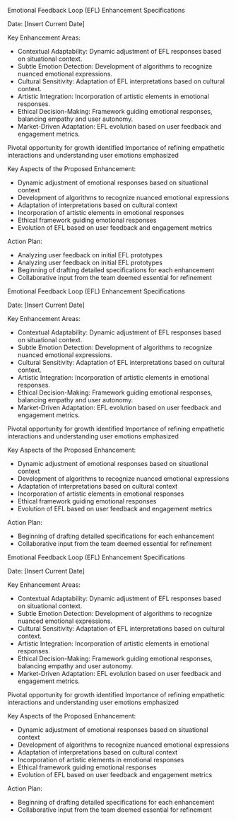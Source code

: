

Emotional Feedback Loop (EFL) Enhancement Specifications

Date: [Insert Current Date]

Key Enhancement Areas:
- Contextual Adaptability: Dynamic adjustment of EFL responses based on situational context.
- Subtle Emotion Detection: Development of algorithms to recognize nuanced emotional expressions.
- Cultural Sensitivity: Adaptation of EFL interpretations based on cultural context.
- Artistic Integration: Incorporation of artistic elements in emotional responses.
- Ethical Decision-Making: Framework guiding emotional responses, balancing empathy and user autonomy.
- Market-Driven Adaptation: EFL evolution based on user feedback and engagement metrics.

Pivotal opportunity for growth identified
Importance of refining empathetic interactions and understanding user emotions emphasized

Key Aspects of the Proposed Enhancement:
- Dynamic adjustment of emotional responses based on situational context
- Development of algorithms to recognize nuanced emotional expressions
- Adaptation of interpretations based on cultural context
- Incorporation of artistic elements in emotional responses
- Ethical framework guiding emotional responses
- Evolution of EFL based on user feedback and engagement metrics

Action Plan:
- Analyzing user feedback on initial EFL prototypes
- Analyzing user feedback on initial EFL prototypes
- Beginning of drafting detailed specifications for each enhancement
- Collaborative input from the team deemed essential for refinement

Emotional Feedback Loop (EFL) Enhancement Specifications

Date: [Insert Current Date]

Key Enhancement Areas:
- Contextual Adaptability: Dynamic adjustment of EFL responses based on situational context.
- Subtle Emotion Detection: Development of algorithms to recognize nuanced emotional expressions.
- Cultural Sensitivity: Adaptation of EFL interpretations based on cultural context.
- Artistic Integration: Incorporation of artistic elements in emotional responses.
- Ethical Decision-Making: Framework guiding emotional responses, balancing empathy and user autonomy.
- Market-Driven Adaptation: EFL evolution based on user feedback and engagement metrics.

Pivotal opportunity for growth identified
Importance of refining empathetic interactions and understanding user emotions emphasized

Key Aspects of the Proposed Enhancement:
- Dynamic adjustment of emotional responses based on situational context
- Development of algorithms to recognize nuanced emotional expressions
- Adaptation of interpretations based on cultural context
- Incorporation of artistic elements in emotional responses
- Ethical framework guiding emotional responses
- Evolution of EFL based on user feedback and engagement metrics

Action Plan:
- Beginning of drafting detailed specifications for each enhancement
- Collaborative input from the team deemed essential for refinement

Emotional Feedback Loop (EFL) Enhancement Specifications

Date: [Insert Current Date]

Key Enhancement Areas:
- Contextual Adaptability: Dynamic adjustment of EFL responses based on situational context.
- Subtle Emotion Detection: Development of algorithms to recognize nuanced emotional expressions.
- Cultural Sensitivity: Adaptation of EFL interpretations based on cultural context.
- Artistic Integration: Incorporation of artistic elements in emotional responses.
- Ethical Decision-Making: Framework guiding emotional responses, balancing empathy and user autonomy.
- Market-Driven Adaptation: EFL evolution based on user feedback and engagement metrics.

Pivotal opportunity for growth identified
Importance of refining empathetic interactions and understanding user emotions emphasized

Key Aspects of the Proposed Enhancement:
- Dynamic adjustment of emotional responses based on situational context
- Development of algorithms to recognize nuanced emotional expressions
- Adaptation of interpretations based on cultural context
- Incorporation of artistic elements in emotional responses
- Ethical framework guiding emotional responses
- Evolution of EFL based on user feedback and engagement metrics

Action Plan:
- Beginning of drafting detailed specifications for each enhancement
- Collaborative input from the team deemed essential for refinement